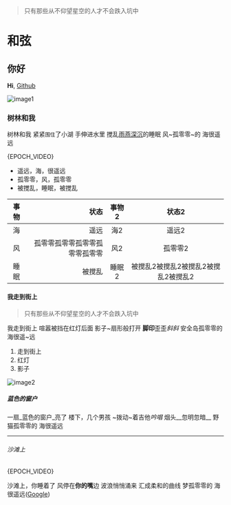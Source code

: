 > 只有那些从不仰望星空的人才不会跌入坑中

# 和弦

## 你好

**Hi**, [Github](https://www.github.com)

![image1](https://images.unsplash.com/reserve/bOvf94dPRxWu0u3QsPjF_tree.jpg?ixlib=rb-0.3.5&ixid=eyJhcHBfaWQiOjEyMDd9&s=dc3c11450eb2cc81086200006ac495a4&auto=format&fit=crop&w=3310&q=80)

### 树林和我

树林和我
紧紧`围住`了小湖
手伸进水里
搅乱[雨燕深沉](https://www.google.com)的睡眠
风~孤零零~的
海很遥远

{EPOCH_VIDEO}

- 遥远，海，很遥远
- 孤零零，风，孤零零
- 被搅乱，睡眠，被搅乱

|事物|状态|事物2|状态2|
|:---:|---:|:---:|:---:|
|海|遥远|海2|遥远2|
|风|孤零零孤零零孤零零孤零零孤零零|风2|孤零零2|
|睡眠|被搅乱|睡眠2|被搅乱2被搅乱2被搅乱2被搅乱2被搅乱2|

#### 我走到街上

> 只有那些从不仰望星空的人才不会跌入坑中

我走到街上
喧嚣被挡在红灯后面
影子~扇形般打开
**脚印**歪歪*斜斜*
安全岛孤零零的
海很遥~远

1. 走到街上
2. 红灯
3. 影子

![image2](https://images.unsplash.com/photo-1541176774394-c4f4825919df?ixlib=rb-0.3.5&ixid=eyJhcHBfaWQiOjEyMDd9&s=33ee5b0b2519c52da5ec299c453cb21f&auto=format&fit=crop&w=975&q=80)

##### 蓝色的窗户

一扇_蓝色的窗户_亮了
楼下，几个男孩
~拨动~着吉他*吟唱*
烟头__忽明忽暗__
野猫孤零零的
海很遥远

---

###### 沙滩上

{EPOCH_VIDEO}

沙滩上，你睡着了
风停在**你的嘴**边
波浪悄悄涌来
汇成柔和的曲线
梦孤零零的
海很遥远([Google](https://www.google.com))